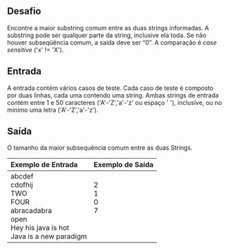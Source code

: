 ## Desafio
Encontre a maior substring comum entre as duas strings informadas. A substring pode ser qualquer parte da string, inclusive ela toda. Se não houver subseqüência comum, a saída deve ser “0”. A comparação é *case sensitive* ('x' != 'X').

## Entrada

A entrada contém vários casos de teste. Cada caso de teste é composto por duas linhas, cada uma contendo uma string. Ambas strings de entrada contém entre 1 e 50 caracteres ('A'-'Z','a'-'z' ou espaço ' '), inclusive, ou no mínimo uma letra ('A'-'Z','a'-'z').

## Saída

O tamanho da maior subsequência comum entre as duas Strings.

 

| Exemplo de Entrada                                           | Exemplo de Saída                            |
| :----------------------------------------------------------- | ------------------------------------------- |
| abcdef <br />cdofhij<br />TWO <br />FOUR <br />abracadabra <br />open <br />Hey his java is hot <br />Java is a new paradigm | 2 <br />1 <br />0 <br />7<br /><br /><br /> |



 